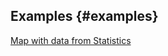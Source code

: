 ## Examples {#examples}

[Map with data from Statistics](https://charts.yandex-team.ru/editor/Templates/simple-stat-geo)
